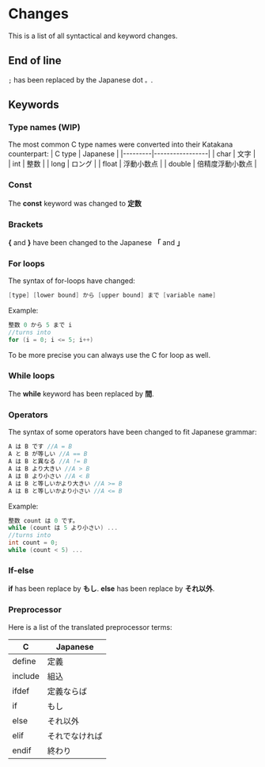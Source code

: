 # Changes
This is a list of all syntactical and keyword changes.

## End of line
```;``` has been replaced by the Japanese dot ```。```.

## Keywords

### Type names (WIP)
The most common C type names were converted into  their Katakana counterpart:
| C type  | Japanese        |
|---------|-----------------|
| char    | 文字            |
| int     | 整数            |
| long    | ロング          |
| float   | 浮動小数点       |
| double  | 倍精度浮動小数点 |

### Const
The **const** keyword was changed to **定数**

### Brackets
**{** and **}** have been changed to the Japanese **「** and **」**

### For loops
The syntax of for-loops have changed:
```C
[type] [lower bound] から [upper bound] まで [variable name]
```
Example:
```C
整数 0 から 5 まで i
//turns into
for (i = 0; i <= 5; i++)
```
To be more precise you can always use the C for loop as well.

### While loops
The **while** keyword has been replaced by **間**.


### Operators
The syntax of some operators have been changed to fit Japanese grammar:
```C
A は B です //A = B
A と B が等しい //A == B
A は B と異なる //A != B
A は B より大きい //A > B
A は B より小さい //A < B
A は B と等しいかより大きい //A >= B
A は B と等しいかより小さい //A <= B
```
Example:
```C
整数 count は 0 です。
while (count は 5 より小さい) ...
//turns into
int count = 0;
while (count < 5) ...
```

### If-else
**if** has been replace by **もし**.
**else** has been replace by **それ以外**.

### Preprocessor
Here is a list of the translated preprocessor terms:

| C       | Japanese        |
|---------|-----------------|
| define  | 定義            |
| include | 組込            |
| ifdef   | 定義ならば       |
| if      | もし            |
| else    | それ以外        |
| elif    | それでなければ   |
| endif   | 終わり          |